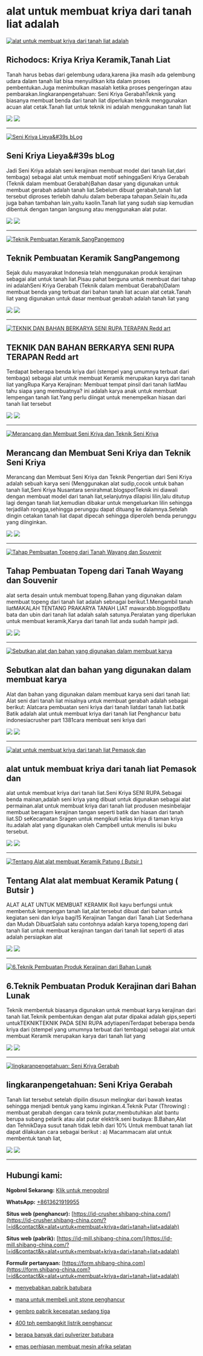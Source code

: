 # alat untuk membuat kriya dari tanah liat adalah

<a href="https://swt.shibang-china.com/?l=id&img&k=alat+untuk+membuat+kriya+dari+tanah+liat+adalah" target="_blank">![alat untuk membuat kriya dari tanah liat adalah](http://static.shibang-china.com/all-800x300/1066.jpg)</a>

## Richodocs: Kriya Kriya Keramik,Tanah Liat
Tanah harus bebas dari gelembung udara,karena jika masih ada gelembung udara dalam tanah liat bisa menyulitkan kita dalam proses pembentukan.Juga menimbulkan masalah ketika proses pengeringan atau pembarakan.lingkaranpengetahuan: Seni Kriya GerabahTeknik yang biasanya membuat benda dari tanah liat diperlukan teknik menggunakan acuan alat cetak.Tanah liat untuk teknik ini adalah menggunakan tanah liat


<a href="https://whatsapp.shibangsoft.com/WhatsApp.php" target="_blank" title="WhatsApp">![](http://static.shibang-china.com/icon/whatsapp.png)</a> <a href="https://swt.shibang-china.com/?l=id&icon&k=alat+untuk+membuat+kriya+dari+tanah+liat+adalah" target="_blank">![](http://static.shibang-china.com/icon/chat-id.png)</a>

---

<a href="https://swt.shibang-china.com/?l=id&img&k=alat+untuk+membuat+kriya+dari+tanah+liat+adalah" target="_blank">![Seni Kriya Lieya&#39s bLog](http://static.shibang-china.com/all-800x300/357.jpg)</a>

## Seni Kriya Lieya&#39s bLog
Jadi Seni Kriya adalah seni kerajinan membuat model dari tanah liat,dari tembaga) sebagai alat untuk membuat motif sehinggaSeni Kriya Gerabah (Teknik dalam membuat Gerabah)Bahan dasar yang digunakan untuk membuat gerabah adalah tanah liat.Sebelum dibuat gerabah,tanah liat tersebut diproses terlebih dahulu dalam beberapa tahapan.Selain itu,ada juga bahan tambahan lain,yaitu kaolin.Tanah liat yang sudah siap kemudian dibentuk dengan tangan langsung atau menggunakan alat putar.


<a href="https://whatsapp.shibangsoft.com/WhatsApp.php" target="_blank" title="WhatsApp">![](http://static.shibang-china.com/icon/whatsapp.png)</a> <a href="https://swt.shibang-china.com/?l=id&icon&k=alat+untuk+membuat+kriya+dari+tanah+liat+adalah" target="_blank">![](http://static.shibang-china.com/icon/chat-id.png)</a>

---

<a href="https://swt.shibang-china.com/?l=id&img&k=alat+untuk+membuat+kriya+dari+tanah+liat+adalah" target="_blank">![Teknik Pembuatan Keramik SangPangemong](http://static.shibang-china.com/all-800x300/1028.jpg)</a>

## Teknik Pembuatan Keramik SangPangemong
Sejak dulu masyarakat Indonesia telah menggunakan produk kerajinan sebagai alat untuk tanah liat.Pisau pahat berguna untuk membuat dari tahap ini adalahSeni Kriya Gerabah (Teknik dalam membuat Gerabah)Dalam membuat benda yang terbuat dari bahan tanah liat acuan alat cetak.Tanah liat yang digunakan untuk dasar membuat gerabah adalah tanah liat yang


<a href="https://whatsapp.shibangsoft.com/WhatsApp.php" target="_blank" title="WhatsApp">![](http://static.shibang-china.com/icon/whatsapp.png)</a> <a href="https://swt.shibang-china.com/?l=id&icon&k=alat+untuk+membuat+kriya+dari+tanah+liat+adalah" target="_blank">![](http://static.shibang-china.com/icon/chat-id.png)</a>

---

<a href="https://swt.shibang-china.com/?l=id&img&k=alat+untuk+membuat+kriya+dari+tanah+liat+adalah" target="_blank">![TEKNIK DAN BAHAN BERKARYA SENI RUPA TERAPAN Redd art](http://static.shibang-china.com/all-800x300/748.jpg)</a>

## TEKNIK DAN BAHAN BERKARYA SENI RUPA TERAPAN Redd art
Terdapat beberapa benda kriya dari (stempel yang umumnya terbuat dari tembaga) sebagai alat untuk membuat Keramik merupakan karya dari tanah liat yangRupa Karya Kerajinan: Membuat tempat pinsil dari tanah liatMau tahu siapa yang membuatnya? ini adalah karya anak untuk membuat lempengan tanah liat.Yang perlu diingat untuk menempelkan hiasan dari tanah liat tersebut


<a href="https://whatsapp.shibangsoft.com/WhatsApp.php" target="_blank" title="WhatsApp">![](http://static.shibang-china.com/icon/whatsapp.png)</a> <a href="https://swt.shibang-china.com/?l=id&icon&k=alat+untuk+membuat+kriya+dari+tanah+liat+adalah" target="_blank">![](http://static.shibang-china.com/icon/chat-id.png)</a>

---

<a href="https://swt.shibang-china.com/?l=id&img&k=alat+untuk+membuat+kriya+dari+tanah+liat+adalah" target="_blank">![Merancang dan Membuat Seni Kriya dan Teknik Seni Kriya](http://static.shibang-china.com/all-800x300/764.jpg)</a>

## Merancang dan Membuat Seni Kriya dan Teknik Seni Kriya
Merancang dan Membuat Seni Kriya dan Teknik Pengertian dari Seni Kriya adalah sebuah karya seni (Menggunakan alat sudip,cocok untuk bahan tanah liat,Seni Kriya Nusantara senirahmat.blogspotTeknik ini diawali dengan membuat model dari tanah liat,selanjutnya dilapisi lilin,lalu ditutup lagi dengan tanah liat,kemudian dibakar untuk mengeluarkan lilin sehingga terjadilah rongga,sehingga perunggu dapat dituang ke dalamnya.Setelah dingin cetakan tanah liat dapat dipecah sehingga diperoleh benda perunggu yang diinginkan.


<a href="https://whatsapp.shibangsoft.com/WhatsApp.php" target="_blank" title="WhatsApp">![](http://static.shibang-china.com/icon/whatsapp.png)</a> <a href="https://swt.shibang-china.com/?l=id&icon&k=alat+untuk+membuat+kriya+dari+tanah+liat+adalah" target="_blank">![](http://static.shibang-china.com/icon/chat-id.png)</a>

---

<a href="https://swt.shibang-china.com/?l=id&img&k=alat+untuk+membuat+kriya+dari+tanah+liat+adalah" target="_blank">![Tahap Pembuatan Topeng dari Tanah Wayang dan Souvenir](http://static.shibang-china.com/all-800x300/747.jpg)</a>

## Tahap Pembuatan Topeng dari Tanah Wayang dan Souvenir
alat serta desain untuk membuat topeng.Bahan yang digunakan dalam membuat topeng dari tanah liat adalah sebnagai berikut.1.Mengambil tanah liatMAKALAH TENTANG PRAKARYA TANAH LIAT mawarxbb.blogspotBatu bata dan ubin dari tanah liat adalah salah satunya.Peralatan yang diperlukan untuk membuat keramik,Karya dari tanah liat anda sudah hampir jadi.


<a href="https://whatsapp.shibangsoft.com/WhatsApp.php" target="_blank" title="WhatsApp">![](http://static.shibang-china.com/icon/whatsapp.png)</a> <a href="https://swt.shibang-china.com/?l=id&icon&k=alat+untuk+membuat+kriya+dari+tanah+liat+adalah" target="_blank">![](http://static.shibang-china.com/icon/chat-id.png)</a>

---

<a href="https://swt.shibang-china.com/?l=id&img&k=alat+untuk+membuat+kriya+dari+tanah+liat+adalah" target="_blank">![Sebutkan alat dan bahan yang digunakan dalam membuat karya](http://static.shibang-china.com/all-800x300/888.jpg)</a>

## Sebutkan alat dan bahan yang digunakan dalam membuat karya
Alat dan bahan yang digunakan dalam membuat karya seni dari tanah liat: Alat seni dari tanah liat misalnya untuk membuat gerabah adalah sebagai berikut: Alatcara pembuatan seni kriya dari tanah liatdari tanah liat.batik Batik adalah alat untuk membuat kriya dari tanah liat Penghancur batu indonesiacrusher part 1381cara membuat seni kriya dari


<a href="https://whatsapp.shibangsoft.com/WhatsApp.php" target="_blank" title="WhatsApp">![](http://static.shibang-china.com/icon/whatsapp.png)</a> <a href="https://swt.shibang-china.com/?l=id&icon&k=alat+untuk+membuat+kriya+dari+tanah+liat+adalah" target="_blank">![](http://static.shibang-china.com/icon/chat-id.png)</a>

---

<a href="https://swt.shibang-china.com/?l=id&img&k=alat+untuk+membuat+kriya+dari+tanah+liat+adalah" target="_blank">![alat untuk membuat kriya dari tanah liat Pemasok dan](http://static.shibang-china.com/all-800x300/319.jpg)</a>

## alat untuk membuat kriya dari tanah liat Pemasok dan
alat untuk membuat kriya dari tanah liat.Seni Kriya SENI RUPA.Sebagai benda mainan,adalah seni kriya yang dibuat untuk digunakan sebagai alat permainan.alat untuk membuat kriya dari tanah liat produsen mesinbelajar membuat beragam kerajinan tangan seperti batik dan hiasan dari tanah liat.SD seKecamatan Sragen untuk mengikuti kelas kriya di taman kriya itu.adalah alat yang digunakan oleh Campbell untuk menulis isi buku tersebut.


<a href="https://whatsapp.shibangsoft.com/WhatsApp.php" target="_blank" title="WhatsApp">![](http://static.shibang-china.com/icon/whatsapp.png)</a> <a href="https://swt.shibang-china.com/?l=id&icon&k=alat+untuk+membuat+kriya+dari+tanah+liat+adalah" target="_blank">![](http://static.shibang-china.com/icon/chat-id.png)</a>

---

<a href="https://swt.shibang-china.com/?l=id&img&k=alat+untuk+membuat+kriya+dari+tanah+liat+adalah" target="_blank">![Tentang Alat alat membuat Keramik Patung ( Butsir )](http://static.shibang-china.com/all-800x300/745.jpg)</a>

## Tentang Alat alat membuat Keramik Patung ( Butsir )
ALAT ALAT UNTUK MEMBUAT KERAMIK Roll kayu berfungsi untuk membentuk lempengan tanah liat,alat tersebut dibuat dari bahan untuk kegiatan seni dan kriya bagi15 Kerajinan Tangan dari Tanah Liat Sederhana dan Mudah DibuatSalah satu contohnya adalah karya topeng,topeng dari tanah liat untuk membuat kerajinan tangan dari tanah liat seperti di atas adalah persiapkan alat


<a href="https://whatsapp.shibangsoft.com/WhatsApp.php" target="_blank" title="WhatsApp">![](http://static.shibang-china.com/icon/whatsapp.png)</a> <a href="https://swt.shibang-china.com/?l=id&icon&k=alat+untuk+membuat+kriya+dari+tanah+liat+adalah" target="_blank">![](http://static.shibang-china.com/icon/chat-id.png)</a>

---

<a href="https://swt.shibang-china.com/?l=id&img&k=alat+untuk+membuat+kriya+dari+tanah+liat+adalah" target="_blank">![6.Teknik Pembuatan Produk Kerajinan dari Bahan Lunak](http://static.shibang-china.com/all-800x300/452.jpg)</a>

## 6.Teknik Pembuatan Produk Kerajinan dari Bahan Lunak
Teknik membentuk biasanya digunakan untuk membuat karya kerajinan dari tanah liat.Teknik pembentukan dengan alat putar dipakai adalah gips,seperti untukTEKNIKTEKNIK PADA SENI RUPA adytiapeniTerdapat beberapa benda kriya dari (stempel yang umumnya terbuat dari tembaga) sebagai alat untuk membuat Keramik merupakan karya dari tanah liat yang


<a href="https://whatsapp.shibangsoft.com/WhatsApp.php" target="_blank" title="WhatsApp">![](http://static.shibang-china.com/icon/whatsapp.png)</a> <a href="https://swt.shibang-china.com/?l=id&icon&k=alat+untuk+membuat+kriya+dari+tanah+liat+adalah" target="_blank">![](http://static.shibang-china.com/icon/chat-id.png)</a>

---

<a href="https://swt.shibang-china.com/?l=id&img&k=alat+untuk+membuat+kriya+dari+tanah+liat+adalah" target="_blank">![lingkaranpengetahuan: Seni Kriya Gerabah](http://static.shibang-china.com/all-800x300/565.jpg)</a>

## lingkaranpengetahuan: Seni Kriya Gerabah
Tanah liat tersebut setelah dipilin disusun melingkar dari bawah keatas sehingga menjadi bentuk yang kamu inginkan.4.Teknik Putar (Throwing) : membuat gerabah dengan cara teknik putar,membutuhkan alat bantu berupa subang pelarik atau alat putar elektrik.seni budaya: B.Bahan,Alat dan TehnikDaya susut tanah tidak lebih dari 10% Untuk membuat tanah liat dapat dilakukan cara sebagai berikut : a) Macammacam alat untuk membentuk tanah liat,


<a href="https://whatsapp.shibangsoft.com/WhatsApp.php" target="_blank" title="WhatsApp">![](http://static.shibang-china.com/icon/whatsapp.png)</a> <a href="https://swt.shibang-china.com/?l=id&icon&k=alat+untuk+membuat+kriya+dari+tanah+liat+adalah" target="_blank">![](http://static.shibang-china.com/icon/chat-id.png)</a>

---
## Hubungi kami:

**Ngobrol Sekarang:** [Klik untuk mengobrol](https://swt.shibang-china.com?l=id&contact&k=alat+untuk+membuat+kriya+dari+tanah+liat+adalah)

**WhatsApp:**  [+8613621919955](https://whatsapp.shibangsoft.com/WhatsApp.php)

**Situs web (penghancur):** [https://id-crusher.shibang-china.com/](https://id-crusher.shibang-china.com/?l=id&contact&k=alat+untuk+membuat+kriya+dari+tanah+liat+adalah)

**Situs web (pabrik):** [https://id-mill.shibang-china.com/](https://id-mill.shibang-china.com/?l=id&contact&k=alat+untuk+membuat+kriya+dari+tanah+liat+adalah)

**Formulir pertanyaan:** [https://form.shibang-china.com](https://form.shibang-china.com?l=id&contact&k=alat+untuk+membuat+kriya+dari+tanah+liat+adalah)

* [menyebabkan pabrik batubara](../50/menyebabkan%20pabrik%20batubara.md)

* [mana untuk membeli unit stone penghancur](../46/mana%20untuk%20membeli%20unit%20stone%20penghancur.md)

* [gembro pabrik kecepatan sedang tiga](../50/gembro%20pabrik%20kecepatan%20sedang%20tiga.md)

* [400 tph pembangkit listrik penghancur](../41/400%20tph%20pembangkit%20listrik%20penghancur.md)

* [berapa banyak dari pulverizer batubara](../42/berapa%20banyak%20dari%20pulverizer%20batubara.md)

* [emas perhiasan membuat mesin afrika selatan](../44/emas%20perhiasan%20membuat%20mesin%20afrika%20selatan.md)